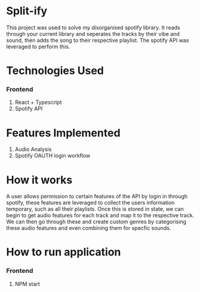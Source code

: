 # Split-ify
This project was used to solve my disorganised spotify library. It reads through your current library and seperates the tracks by their vibe and sound, then adds the song to their respective playlist. The spotify API was leveraged to perform this. 

# Technologies Used
### Frontend
1. React + Typescript
3. Spotify API

# Features Implemented
1. Audio Analysis
2. Spotify OAUTH login workflow

# How it works
A user allows permission to certain features of the API by login in through spotify, these features are leveraged to collect the users information temporary, such as all their playlists. Once this is stored in state, we can begin to get audio features for each track and map it to the respective track. We can then go through these and create custom genres by categorising these audio features and even combining them for specfic sounds.

# How to run application<br/>
### Frontend
1. NPM start

